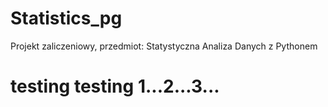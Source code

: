# Statistics_pg

Projekt zaliczeniowy, przedmiot: Statystyczna Analiza Danych z Pythonem

# testing testing 1...2...3...

